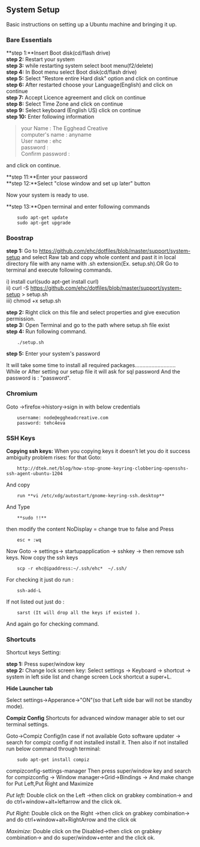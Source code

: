 ## System Setup
Basic instructions on setting up a Ubuntu machine and bringing it up.

### Bare Essentials


**step 1:**Insert Boot disk(cd/flash drive)       
**step 2:** Restart your system       
**step 3:** while restarting system select boot menu(f2/delete)       
**step 4:** In Boot menu select Boot disk(cd/flash drive)      
**step 5:** Select "Restore entire Hard disk" option and click on continue          
**step 6:** After restarted choose your Language(English) and click on continue        
**step 7:** Accept Licence agreement and click on continue      
**step 8:** Select Time Zone and click on continue      
**step 9:** Select keyboard (English US) click on continue   
**step 10:** Enter following information 
                          
> your Name              : The Egghead Creative   
computer's name            : anyname                                 
User name		: ehc                                        
password		:                            
Confirm password	: 
                                  
and click on continue.

**step 11:**Enter your password                                            
**step 12:**Select "close window and set up later" button

Now your system is ready to use.

**step 13:**Open terminal and enter following commands

        sudo apt-get update
        sudo apt-get upgrade

### Boostrap
**step 1:**  Go to https://github.com/ehc/dotfiles/blob/master/support/system-setup and select Raw tab and copy whole content and past it in local directory file with any name with .sh extension(Ex. setup.sh).OR 
Go to terminal and execute following commands.

i) install curl(sudo apt-get install curl)    
ii) curl -S https://github.com/ehc/dotfiles/blob/master/support/system-setup > setup.sh                
iii) chmod +x setup.sh


**step 2:** Right click on this file and select properties and give execution permission.   
**step 3:** Open Terminal and go to the path where setup.sh file exist   
**step 4:** Run following command. 
  
        ./setup.sh 
   
**step 5:** Enter your system's password

It will take some time to install all required packages………………………  
While or After setting our setup file it will ask for sql password And the password is : "password".

### Chromium
Goto ->firefox->history->sign in with below credentials	

        username: node@eggheadcreative.com 
        password: tehc4eva
    

### SSH Keys

**Copying ssh keys:**
When you copying keys it doesn’t let you do it success ambiguity problem rises: for that 
Goto: 

        http://dtek.net/blog/how-stop-gnome-keyring-clobbering-opensshs-ssh-agent-ubuntu-1204
    
And copy

        run **vi /etc/xdg/autostart/gnome-keyring-ssh.desktop**
And Type

        **sudo !!**  
then modify the content  NoDisplay  = change true to false and Press 

        esc + :wq
Now Goto -> settings-> startupapplication -> sshkey -> then remove ssh keys. Now copy the ssh keys 

        scp -r ehc@ipaddress:~/.ssh/ehc*  ~/.ssh/

For checking it just do run :   

        ssh-add-L 
If not listed out just do :	

        sarst (It will drop all the keys if existed ).  
And again go for checking command.

### Shortcuts

Shortcut keys Setting:

**step 1:** Press super/window key   
**step 2:** Change lock screen key: Select settings -> Keyboard -> shortcut -> system in left side list and change screen Lock shortcut a super+L.

**Hide Launcher tab**
 
Select settings->Apperance->"ON"(so that Left side bar will not be standby mode).

**Compiz Config** 
Shortcuts for advanced window manager able to set our terminal settings.

Goto->Compiz Config(In case if not available Goto software updater -> search for compiz config if not installed install it. Then also if not installed run below command through terminal: 

        sudo apt-get install compiz

compizconfig-settings-manager 
Then press super/window key and search for compizconfig -> Window manager->Grid->Bindings -> And make change for Put Left,Put Right and Maximize

*Put left:* Double click on the <Control><Primary><Alt><Super>Left ->then click on grabkey combination-> and do ctrl+window+alt+leftarrow and the click ok.

*Put Right:* Double click on the <Control><Primary><Alt><Super>Right ->then click on grabkey combination-> and do ctrl+window+alt+RightArrow and the click ok

*Maximize:* Double click on the Disabled->then click on grabkey combination-> and do super/window+enter and the click ok.

